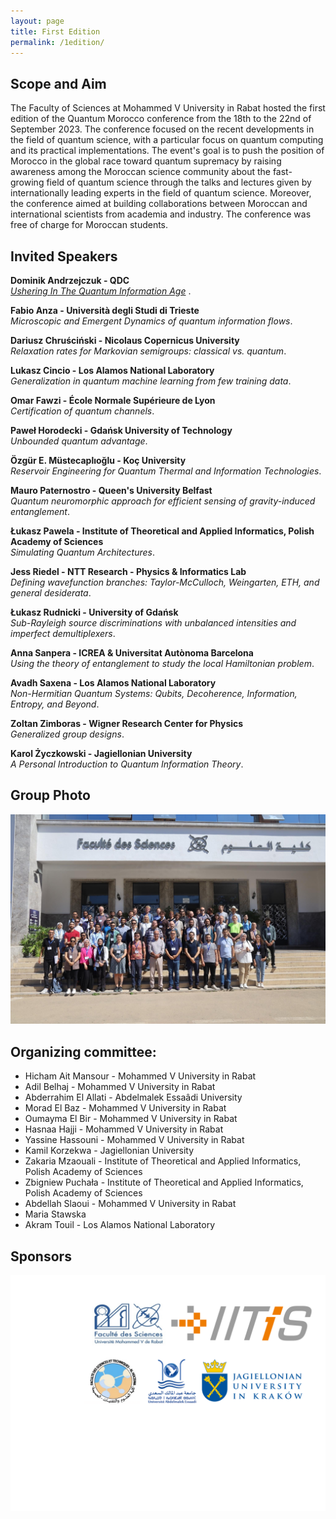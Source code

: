 ```yaml
---
layout: page
title: First Edition
permalink: /1edition/
---
```

## Scope and Aim
The Faculty of Sciences at Mohammed V University in Rabat hosted the first edition of the Quantum Morocco conference from the 18th to the 22nd of September 2023. 
The conference focused on the recent developments in the field of quantum science, with a particular focus on quantum computing and its practical implementations. 
The event's goal is to push the position of Morocco in the global race toward quantum supremacy by raising awareness among the Moroccan science community about the fast-growing field of quantum science through the talks and lectures given by internationally leading experts in the field of quantum science. 
Moreover, the conference aimed at building collaborations between  Moroccan and international scientists from academia and industry. The conference was free of charge for Moroccan students.

## Invited Speakers
**Dominik Andrzejczuk - QDC**<br>
<em>[Ushering In The Quantum Information Age](/docs/DAndrzejczuk.pdf) </em>.

**Fabio Anza - Università degli Studi di Trieste** <br>
<em>Microscopic and Emergent Dynamics of quantum information flows</em>.

**Dariusz Chruściński -  Nicolaus Copernicus University**<br>
<em>Relaxation rates for Markovian semigroups: classical vs. quantum</em>.

**Lukasz Cincio - Los Alamos National Laboratory**<br>
<em>Generalization in quantum machine learning from few training data</em>.

**Omar Fawzi - École Normale Supérieure de Lyon**<br>
<em>Certification of quantum channels</em>.

**Paweł Horodecki - Gdańsk University of Technology**<br>
<em>Unbounded quantum advantage</em>.

**Özgür E. Müstecaplıoğlu - Koç University**<br>
<em>Reservoir Engineering for Quantum Thermal and Information Technologies</em>.

**Mauro Paternostro - Queen's University Belfast**<br>
<em>Quantum neuromorphic approach for efficient sensing of gravity-induced entanglement</em>.

**Łukasz Pawela - Institute of Theoretical and Applied Informatics, Polish Academy of Sciences**<br>
<em>Simulating Quantum Architectures</em>.

**Jess Riedel -  NTT Research - Physics & Informatics Lab**<br>
<em>Defining wavefunction branches: Taylor-McCulloch, Weingarten, ETH, and general desiderata</em>.

**Łukasz Rudnicki - University of Gdańsk**<br>
<em>Sub-Rayleigh source discriminations with unbalanced intensities and imperfect demultiplexers</em>.

**Anna Sanpera - ICREA & Universitat Autònoma Barcelona**<br>
<em>Using the theory of entanglement to study the local Hamiltonian problem</em>.

**Avadh Saxena - Los Alamos National Laboratory**<br>
<em>Non-Hermitian Quantum Systems: Qubits, Decoherence, Information, Entropy, and Beyond</em>.

**Zoltan Zimboras - Wigner Research Center for Physics**<br>
<em>Generalized group designs</em>.

**Karol Życzkowski - Jagiellonian University**<br>
<em>A Personal Introduction to Quantum Information Theory</em>.


## Group Photo

![Quantum Morocco group photo](/docs/group_photo.jpeg "Quantum Morocco group photo")


## Organizing committee:

* Hicham Ait Mansour - Mohammed V University in Rabat
* Adil Belhaj - Mohammed V University in Rabat
* Abderrahim El Allati - Abdelmalek Essaâdi University
* Morad El Baz - Mohammed V University in Rabat
* Oumayma El Bir - Mohammed V University in Rabat
* Hasnaa Hajji - Mohammed V University in Rabat
* Yassine Hassouni - Mohammed V University in Rabat
* Kamil Korzekwa - Jagiellonian University
* Zakaria Mzaouali - Institute of Theoretical and Applied Informatics, Polish Academy of Sciences
* Zbigniew Puchała - Institute of Theoretical and Applied Informatics, Polish Academy of Sciences
* Abdellah Slaoui - Mohammed V University in Rabat
* Maria Stawska 
* Akram Touil - Los Alamos National Laboratory

## Sponsors
![](/assets/img/blog/logo.png)
